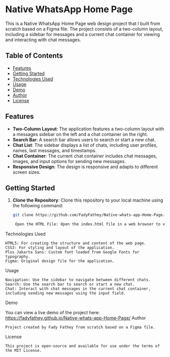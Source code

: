 # Native WhatsApp Home Page

This is a Native WhatsApp Home Page web design project that I built from scratch based on a Figma file. The project consists of a two-column layout, including a sidebar for messages and a current chat container for viewing and interacting with chat messages.

## Table of Contents

- [Features](#features)
- [Getting Started](#getting-started)
- [Technologies Used](#technologies-used)
- [Usage](#usage)
- [Demo](#demo)
- [Author](#author)
- [License](#license)

## Features

- **Two-Column Layout**: The application features a two-column layout with a messages sidebar on the left and a chat container on the right.
- **Search Bar**: A search bar allows users to search or start a new chat.
- **Chat List**: The sidebar displays a list of chats, including user profiles, names, last messages, and timestamps.
- **Chat Container**: The current chat container includes chat messages, images, and input options for sending new messages.
- **Responsive Design**: The design is responsive and adapts to different screen sizes.

## Getting Started

1. **Clone the Repository**: Clone this repository to your local machine using the following command:

   ```bash
   git clone https://github.com/FadyFathey/Native-whats-app-Home-Page.git

    Open the HTML File: Open the index.html file in a web browser to view the application.

Technologies Used

    HTML5: For creating the structure and content of the web page.
    CSS3: For styling and layout of the application.
    Plus Jakarta Sans: Custom font loaded from Google Fonts for typography.
    Figma: Original design file for the application.

Usage

    Navigation: Use the sidebar to navigate between different chats.
    Search: Use the search bar to search or start a new chat.
    Chat: Interact with chat messages in the current chat container, including sending new messages using the input field.

Demo

You can view a live demo of the project here: https://fadyfathey.github.io/Native-whats-app-Home-Page/
Author

    Project created by Fady Fathey from scratch based on a Figma file.

License

    This project is open-source and available for use under the terms of the MIT License.


